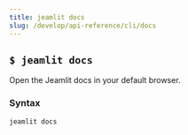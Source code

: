 ```yaml
---
title: jeamlit docs
slug: /develop/api-reference/cli/docs
---
```


## `$ jeamlit docs`

Open the Jeamlit docs in your default browser.

### Syntax

```
jeamlit docs
```
